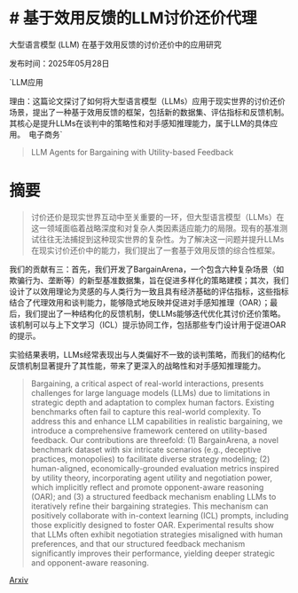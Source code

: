 # # 基于效用反馈的LLM讨价还价代理
大型语言模型 (LLM) 在基于效用反馈的讨价还价中的应用研究

发布时间：2025年05月28日

`LLM应用

理由：这篇论文探讨了如何将大型语言模型（LLMs）应用于现实世界的讨价还价场景，提出了一种基于效用反馈的框架，包括新的数据集、评估指标和反馈机制。其核心是提升LLMs在谈判中的策略性和对手感知推理能力，属于LLM的具体应用。` `电子商务`

> LLM Agents for Bargaining with Utility-based Feedback

# 摘要

> 讨价还价是现实世界互动中至关重要的一环，但大型语言模型（LLMs）在这一领域面临着战略深度和对复杂人类因素适应能力的局限。现有的基准测试往往无法捕捉到这种现实世界的复杂性。为了解决这一问题并提升LLMs在现实讨价还价中的能力，我们提出了一套基于效用反馈的综合性框架。

我们的贡献有三：首先，我们开发了BargainArena，一个包含六种复杂场景（如欺骗行为、垄断等）的新型基准数据集，旨在促进多样化的策略建模；其次，我们设计了以效用理论为灵感的与人类行为一致且具有经济基础的评估指标，这些指标结合了代理效用和谈判能力，能够隐式地反映并促进对手感知推理（OAR）；最后，我们提出了一种结构化的反馈机制，使LLMs能够迭代优化其讨价还价策略。该机制可以与上下文学习（ICL）提示协同工作，包括那些专门设计用于促进OAR的提示。

实验结果表明，LLMs经常表现出与人类偏好不一致的谈判策略，而我们的结构化反馈机制显著提升了其性能，带来了更深入的战略性和对手感知推理能力。

> Bargaining, a critical aspect of real-world interactions, presents challenges for large language models (LLMs) due to limitations in strategic depth and adaptation to complex human factors. Existing benchmarks often fail to capture this real-world complexity. To address this and enhance LLM capabilities in realistic bargaining, we introduce a comprehensive framework centered on utility-based feedback. Our contributions are threefold: (1) BargainArena, a novel benchmark dataset with six intricate scenarios (e.g., deceptive practices, monopolies) to facilitate diverse strategy modeling; (2) human-aligned, economically-grounded evaluation metrics inspired by utility theory, incorporating agent utility and negotiation power, which implicitly reflect and promote opponent-aware reasoning (OAR); and (3) a structured feedback mechanism enabling LLMs to iteratively refine their bargaining strategies. This mechanism can positively collaborate with in-context learning (ICL) prompts, including those explicitly designed to foster OAR. Experimental results show that LLMs often exhibit negotiation strategies misaligned with human preferences, and that our structured feedback mechanism significantly improves their performance, yielding deeper strategic and opponent-aware reasoning.

[Arxiv](https://arxiv.org/abs/2505.22998)